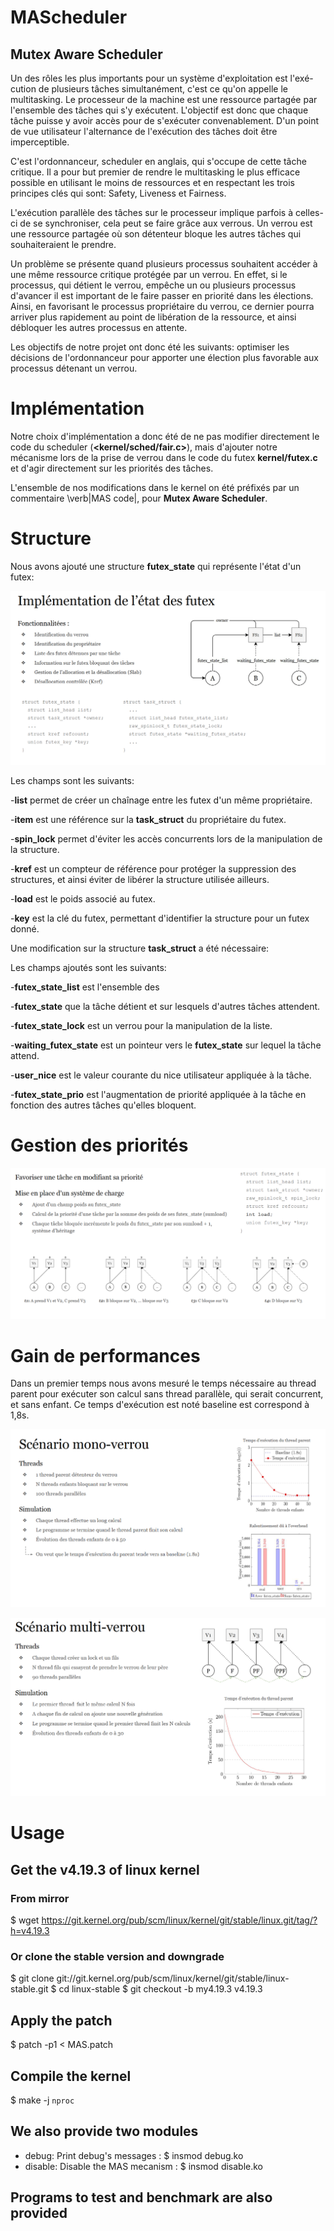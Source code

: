 # MAScheduler
Mutex Aware Scheduler
---------------------------------

Un des rôles les plus importants pour un système d'exploitation est
l'exé-cution de plusieurs tâches simultanément, c'est ce qu'on
appelle le multitasking. Le processeur de la machine est une ressource
partagée par l'ensemble des tâches qui s'y exécutent. L'objectif est donc
que chaque tâche puisse y avoir accès pour de s'exécuter 
convenablement. D'un point de vue utilisateur l'alternance de l'exécution
des tâches doit être imperceptible.

C'est l'ordonnanceur, scheduler en anglais, qui s'occupe de cette tâche
critique. Il a pour but premier de rendre le multitasking le plus efficace
possible en utilisant le moins de ressources et en respectant les trois principes
clés qui sont: Safety, Liveness et Fairness.

L'exécution parallèle des tâches sur le processeur implique parfois à celles-ci
de se synchroniser, cela peut se faire grâce aux verrous. Un verrou est une
ressource partagée où son détenteur bloque les autres tâches qui
souhaiteraient le prendre. 

Un problème se présente quand plusieurs processus souhaitent accéder à une même
ressource critique protégée par un verrou. 
En effet, si le processus, qui détient le verrou, empêche un ou plusieurs processus 
d'avancer il est important de le faire passer en priorité dans les 
élections. Ainsi, en favorisant le processus propriétaire du verrou, ce dernier 
pourra arriver plus rapidement au point de libération de la ressource, et ainsi 
débloquer les autres processus en attente.

Les objectifs de notre projet ont donc été les suivants: optimiser les
décisions de l'ordonnanceur pour apporter une élection plus favorable aux
processus détenant un verrou.


# Implémentation

Notre choix d'implémentation a donc été de ne pas modifier directement le code du scheduler (**<kernel/sched/fair.c>**), mais d'ajouter notre mécanisme lors de la prise de
verrou dans le code
du futex **kernel/futex.c** et d'agir directement sur les priorités des tâches.

L'ensemble de nos modifications dans le kernel on été préfixés par un commentaire \verb|MAS code|, pour
**Mutex Aware Scheduler**.

# Structure
Nous avons ajouté une structure **futex_state** qui représente l'état d'un
futex:

<p align="center">
	<img src="futex_state.png" alt="Image" />
</p>


Les champs sont les suivants:

-**list** permet de créer un chaînage entre les futex d'un même propriétaire.

-**item** est une référence sur la **task_struct** du propriétaire du futex.

-**spin_lock** permet d'éviter les accès concurrents lors de la manipulation de	la structure.

-**kref** est un compteur de référence pour protéger la suppression des structures, et ainsi éviter de libérer la structure utilisée ailleurs.

-**load** est le poids associé au futex.

-**key** est la clé du futex, permettant d'identifier la structure pour un futex donné.


Une modification sur la structure **task_struct** a été nécessaire:


Les champs ajoutés sont les suivants:

-**futex_state_list** est l'ensemble des

-**futex_state** que la tâche détient et sur lesquels d'autres tâches attendent.

-**futex_state_lock** est un verrou pour la manipulation de la liste.

-**waiting_futex_state** est un pointeur vers le **futex_state** sur lequel la tâche attend.

-**user_nice** est le valeur courante du nice utilisateur appliquée à la tâche.

-**futex_state_prio** est l'augmentation de priorité appliquée à la tâche en fonction
	des autres tâches qu'elles bloquent.
	
	

# Gestion des priorités
<p align="center">
	<img src="priorite.png" alt="Image" />
</p>

# Gain de performances
Dans un premier temps nous avons mesuré le temps nécessaire au thread parent pour exécuter son calcul
sans thread parallèle, qui serait concurrent, et sans enfant.
Ce temps d'exécution est noté baseline est correspond à 1,8s.


<p align="center">
	<img src="monolock.png" alt="Image" />
</p>


<p align="center">
	<img src="multilock.png" alt="Image" />
</p>




# Usage
## Get the v4.19.3 of linux kernel
### From mirror
$ wget https://git.kernel.org/pub/scm/linux/kernel/git/stable/linux.git/tag/?h=v4.19.3


### Or clone the stable version and downgrade
$ git clone git://git.kernel.org/pub/scm/linux/kernel/git/stable/linux-stable.git
$ cd linux-stable
$ git checkout -b my4.19.3 v4.19.3

## Apply the patch
$ patch -p1 < MAS.patch

## Compile the kernel
$ make -j `nproc`

## We also provide two modules 
- debug: Print debug's messages : $ insmod debug.ko
- disable: Disable the MAS mecanism : $ insmod disable.ko

## Programs to test and benchmark are also provided
